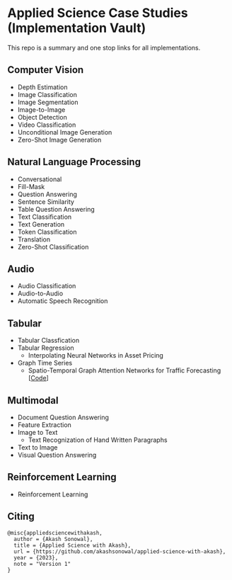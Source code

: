 # Applied Science Case Studies (Implementation Vault)

This repo is a summary and one stop links for all implementations.

## Computer Vision

- Depth Estimation
- Image Classification
- Image Segmentation
- Image-to-Image
- Object Detection
- Video Classification
- Unconditional Image Generation
- Zero-Shot Image Generation

## Natural Language Processing
- Conversational
- Fill-Mask
- Question Answering
- Sentence Similarity
- Table Question Answering
- Text Classification
- Text Generation
- Token Classification
- Translation
- Zero-Shot Classification

## Audio
- Audio Classification
- Audio-to-Audio
- Automatic Speech Recognition

## Tabular
- Tabular Classfication
- Tabular Regression
  - Interpolating Neural Networks in Asset Pricing
- Graph Time Series
  -  Spatio-Temporal Graph Attention Networks for Traffic Forecasting [[Code](https://github.com/akashsonowal/traffic-forecasting)]

## Multimodal
- Document Question Answering
- Feature Extraction
- Image to Text
  -  Text Recognization of Hand Written Paragraphs
- Text to Image
- Visual Question Answering

## Reinforcement Learning
- Reinforcement Learning

## Citing

```
@misc{appliedsciencewithakash,
  author = {Akash Sonowal},
  title = {Applied Science with Akash},
  url = {https://github.com/akashsonowal/applied-science-with-akash},
  year = {2023},
  note = "Version 1"
}
```
